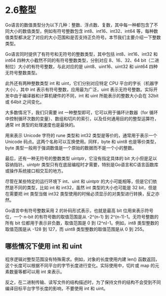# 2.6整型

Go语言的数值类型分为以下几种：整数、浮点数、复数，其中每一种都包含了不同大小的数值类型，例如有符号整数包含 int8、int16、int32、int64 等，每种数值类型都决定了对应的大小范围和是否支持正负符号。本节我们主要介绍一下整数类型。

Go语言同时提供了有符号和无符号的整数类型，其中包括 int8、int16、int32 和 int64 四种大小截然不同的有符号整数类型，分别对应 8、16、32、64 bit（二进制位）大小的有符号整数，与此对应的是 uint8、uint16、uint32 和 uint64 四种无符号整数类型。

此外还有两种整数类型 int 和 uint，它们分别对应特定 CPU 平台的字长（机器字大小），其中 int 表示有符号整数，应用最为广泛，uint 表示无符号整数。实际开发中由于编译器和计算机硬件的不同，int 和 uint 所能表示的整数大小会在 32bit 或 64bit 之间变化。

大多数情况下，我们只需要 int 一种整型即可，它可以用于循环计数器（for 循环中控制循环次数的变量）、数组和切片的索引，以及任何通用目的的整型运算符，通常 int 类型的处理速度也是最快的。

用来表示 Unicode 字符的 rune 类型和 int32 类型是等价的，通常用于表示一个 Unicode 码点。这两个名称可以互换使用。同样，byte 和 uint8 也是等价类型，byte 类型一般用于强调数值是一个原始的数据而不是一个小的整数。

最后，还有一种无符号的整数类型 uintptr，它没有指定具体的 bit 大小但是足以容纳指针。uintptr 类型只有在底层编程时才需要，特别是Go语言和C语言函数库或操作系统接口相交互的地方。

尽管在某些特定的运行环境下 int、uint 和 uintptr 的大小可能相等，但是它们依然是不同的类型，比如 int 和 int32，虽然 int 类型的大小也可能是 32 bit，但是在需要把 int 类型当做 int32 类型使用的时候必须显示的对类型进行转换，反之亦然。

Go语言中有符号整数采用 2 的补码形式表示，也就是最高 bit 位用来表示符号位，一个 n-bit 的有符号数的取值范围是从 -2^(n-1) 到 2^(n-1)-1。无符号整数的所有 bit 位都用于表示非负数，取值范围是 0 到 (2^n)-1。例如，int8 类型整数的取值范围是从 -128 到 127，而 uint8 类型整数的取值范围是从 0 到 255。

## 哪些情况下使用 int 和 uint

程序逻辑对整型范围没有特殊需求。例如，对象的长度使用内建 len() 函数返回，这个长度可以根据不同平台的字节长度进行变化。实际使用中，切片或 map 的元素数量等都可以用 int 来表示。

反之，在二进制传输、读写文件的结构描述时，为了保持文件的结构不会受到不同编译目标平台字节长度的影响，不要使用 int 和 uint。

